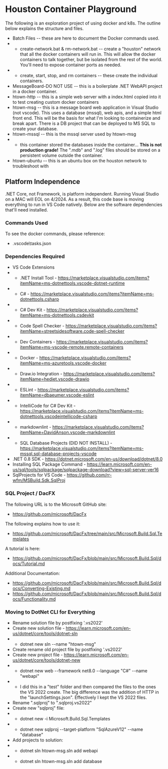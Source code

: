 # Houston Container Playground

The following is an exploration project of using docker and k8s.  The outline below explains the structure and files.

- Batch Files -- these are here to document the Docker commands used.
- - create-network.bat & rm-network.bat -- create a "houston" network that all the docker containers will run in.  This will allow the docker containers to talk together, but be isolated from the rest of the world.  You'll need to expose container ports as needed.
- - create, start, stop, and rm containers -- these create the individual containers.  
- MessageBoard-DO NOT USE -- this is a boilerplate .NET WebAPI project in a docker container.
- htown-http -- this is a simple web server with a index.html copied into it to test creating custom docker containers
- htown-msg -- this is a message board web application in Visual Studio (not vscode).  This uses a database (mssql), web apis, and a simple html front end.  This will be the basis for what I'm looking to containerize and break apart.  There is a DB project that can be deployed to MS SQL to create your database.
- htown-mssql -- this is the mssql server used by htown-msg
- - this container stored the databases inside the container... **This is not production grade!**  The ".mdb" and ".log" files should be stored on a persistent volume outside the container.
- htown-ubuntu -- this is an ubuntu box on the houston network to troubleshoot with

## Platform Independence

.NET Core, not Framework, is platform independent.  Running Visual Studio on a MAC will EOL on 4/2024.  As a result, this code base is moving everything to run in VS Code natively.  Below are the software dependencies that'll need installed.

### Commands Used

To see the docker commands, please reference:

- .vscode\tasks.json

### Dependencies Required

- VS Code Extensions
- - .NET Install Tool - <https://marketplace.visualstudio.com/items?itemName=ms-dotnettools.vscode-dotnet-runtime>
- - C# -  <https://marketplace.visualstudio.com/items?itemName=ms-dotnettools.csharp>
- - C# Dev Kit - <https://marketplace.visualstudio.com/items?itemName=ms-dotnettools.csdevkit>
- - Code Spell Checker - <https://marketplace.visualstudio.com/items?itemName=streetsidesoftware.code-spell-checker>
- - Dev Containers - <https://marketplace.visualstudio.com/items?itemName=ms-vscode-remote.remote-containers>
- - Docker - <https://marketplace.visualstudio.com/items?itemName=ms-azuretools.vscode-docker>
- - Draw.io Integration - <https://marketplace.visualstudio.com/items?itemName=hediet.vscode-drawio>
- - ESLint - <https://marketplace.visualstudio.com/items?itemName=dbaeumer.vscode-eslint>
- - IntelliCode for C# Dev Kit - <https://marketplace.visualstudio.com/items?itemName=ms-dotnettools.vscodeintellicode-csharp>
- - markdownlint - <https://marketplace.visualstudio.com/items?itemName=DavidAnson.vscode-markdownlint>
- - SQL Database Projects (DID NOT INSTALL) - <https://marketplace.visualstudio.com/items?itemName=ms-mssql.sql-database-projects-vscode>
- .NET 0.8 SDK - <https://dotnet.microsoft.com/en-us/download/dotnet/8.0>
- Installing SQL Package Command - <https://learn.microsoft.com/en-us/sql/tools/sqlpackage/sqlpackage-download?view=sql-server-ver16>
- SqlProjects for VS Code - <https://github.com/rr-wfm/MSBuild.Sdk.SqlProj>

### SQL Project / DacFX

The following URL is to the Microsoft GitHub site:

- <https://github.com/microsoft/DacFx>

The following explains how to use it:

- <https://github.com/microsoft/DacFx/tree/main/src/Microsoft.Build.Sql.Templates>

A tutorial is here:

- <https://github.com/microsoft/DacFx/blob/main/src/Microsoft.Build.Sql/docs/Tutorial.md>

Additional Documentation:

- <https://github.com/microsoft/DacFx/blob/main/src/Microsoft.Build.Sql/docs/Converting-Existing.md>
- <https://github.com/microsoft/DacFx/blob/main/src/Microsoft.Build.Sql/docs/Functionality.md>


### Moving to DotNet CLI for Everything

- Rename solution file by postfixing '.vs2022'
- Create new solution file - <https://learn.microsoft.com/en-us/dotnet/core/tools/dotnet-sln>
- - dotnet new sln --name "htown-msg"
- Create rename old project file by postfixing '.vs2022'
- Create new project file - https://learn.microsoft.com/en-us/dotnet/core/tools/dotnet-new
- - dotnet new web --framework net8.0 --language "C#" --name "webapi"
- - I did this in a "test" folder and then compared the files to the ones the VS 2022 create.  The big difference was the addition of HTTP in the "launchSettings.json".  Effectively I kept the VS 2022 files.
- Rename ".sqlproj" to ".sqlproj.vs2022"
- Create new "sqlproj" file:
- - dotnet new -i Microsoft.Build.Sql.Templates
- - dotnet new sqlproj --target-platform "SqlAzureV12" --name "database"
- Add projects to solution:
- - dotnet sln htown-msg.sln add webapi
- - dotnet sln htown-msg.sln add database
